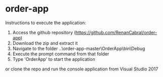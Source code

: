 # order-app

Instructions to execute the application:

1) Access the github repository (https://github.com/RenanCabral/order-app)
2) Download the zip and extract it
3) Navigate to the folder ..\order-app-master\OrderApp\bin\Debug
4) Execute the prompt command from that folder
5) Type 'OrderApp' to start the application

or clone the repo and run the console application from Visual Studio 2017
